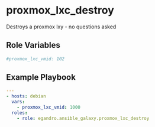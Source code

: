 proxmox_lxc_destroy
=========

Destroys a proxmox lxy - no questions asked

Role Variables
--------------

```yml
#proxmox_lxc_vmid: 102
```

Example Playbook
----------------

```yml
---
- hosts: debian
  vars:
    - proxmox_lxc_vmid: 1000
  roles:
    - role: egandro.ansible_galaxy.proxmox_lxc_destroy

```
